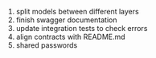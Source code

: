1. split models between different layers
2. finish swagger documentation
3. update integration tests to check errors
4. align contracts with README.md
5. shared passwords
